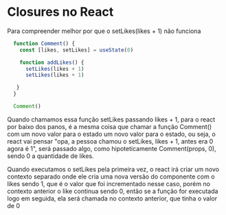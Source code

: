 # Closures no React

Para compreender melhor por que o setLikes(likes + 1) não funciona


```js
  function Comment() {
    const [likes, setLikes] = useState(0)

    function addLikes() {
      setLikes(likes + 1)
      setLikes(likes + 1)

   }
  }

  Comment()


```
Quando chamamos essa função setLikes passando likes + 1, para o react por baixo dos panos, é a mesma coisa que chamar a função Comment() com um novo valor para o estado um novo valor para o estado, ou seja, o react vai pensar 
"opa, a pessoa chamou o setLikes, likes + 1, antes era 0 agora é 1", será passado algo, como hipoteticamente Comment(props, 0), sendo 0 a quantidade de likes.

Quando executamos o setLikes pela primeira vez, o react irá criar um novo contexto separado onde ele cria uma nova versão do componente com o likes sendo 1, que é o valor que foi incrementado nesse caso, porém no contexto anterior o like continua sendo 0, então se a função for executada logo em seguida, ela será chamada no contexto anterior, que tinha o valor de 0 

